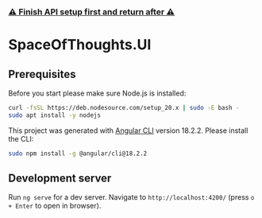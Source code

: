 
### [:warning: Finish API setup first and return after :warning:](https://github.com/jfauser1395/SpaceOfThoughts.API)

# SpaceOfThoughts.UI

## Prerequisites

Before you start please make sure Node.js is installed:

```sh
curl -fsSL https://deb.nodesource.com/setup_20.x | sudo -E bash -
sudo apt install -y nodejs
```

This project was generated with [Angular CLI](https://github.com/angular/angular-cli) version 18.2.2.
Please install the CLI:

```sh
sudo npm install -g @angular/cli@18.2.2
```

## Development server

Run `ng serve` for a dev server. Navigate to `http://localhost:4200/` (press `o + Enter` to open in browser). 

